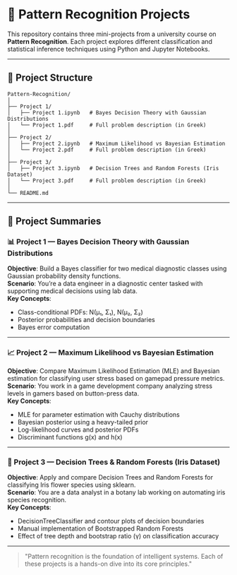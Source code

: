 # 🧠 Pattern Recognition Projects

This repository contains three mini-projects from a university course on **Pattern Recognition**. Each project explores different classification and statistical inference techniques using Python and Jupyter Notebooks.

---

## 📁 Project Structure

```
Pattern-Recognition/
│
├── Project 1/
│   ├── Project 1.ipynb   # Bayes Decision Theory with Gaussian Distributions
│   └── Project 1.pdf     # Full problem description (in Greek)
│
├── Project 2/
│   ├── Project 2.ipynb   # Maximum Likelihood vs Bayesian Estimation
│   └── Project 2.pdf     # Full problem description (in Greek)
│
├── Project 3/
│   ├── Project 3.ipynb   # Decision Trees and Random Forests (Iris Dataset)
│   └── Project 3.pdf     # Full problem description (in Greek)
│
└── README.md
```

---

## 📌 Project Summaries

### 📊 Project 1 — Bayes Decision Theory with Gaussian Distributions

**Objective**: Build a Bayes classifier for two medical diagnostic classes using Gaussian probability density functions.  
**Scenario**: You’re a data engineer in a diagnostic center tasked with supporting medical decisions using lab data.  
**Key Concepts**:
- Class-conditional PDFs: N(μ₁, Σ₁), N(μ₂, Σ₂)
- Posterior probabilities and decision boundaries
- Bayes error computation

---

### 📈 Project 2 — Maximum Likelihood vs Bayesian Estimation

**Objective**: Compare Maximum Likelihood Estimation (MLE) and Bayesian estimation for classifying user stress based on gamepad pressure metrics.  
**Scenario**: You work in a game development company analyzing stress levels in gamers based on button-press data.  
**Key Concepts**:
- MLE for parameter estimation with Cauchy distributions
- Bayesian posterior using a heavy-tailed prior
- Log-likelihood curves and posterior PDFs
- Discriminant functions g(x) and h(x)

---

### 🌳 Project 3 — Decision Trees & Random Forests (Iris Dataset)

**Objective**: Apply and compare Decision Trees and Random Forests for classifying Iris flower species using sklearn.  
**Scenario**: You are a data analyst in a botany lab working on automating iris species recognition.  
**Key Concepts**:
- DecisionTreeClassifier and contour plots of decision boundaries
- Manual implementation of Bootstrapped Random Forests
- Effect of tree depth and bootstrap ratio (γ) on classification accuracy

---

> "Pattern recognition is the foundation of intelligent systems. Each of these projects is a hands-on dive into its core principles."
